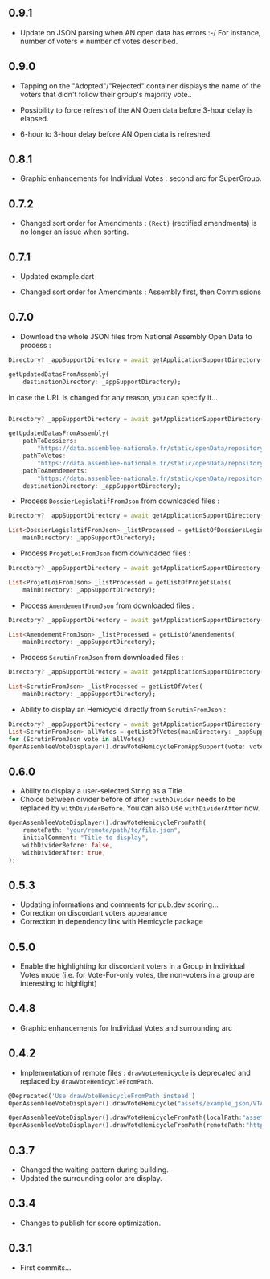 ## 0.9.1

* Update on JSON parsing when AN open data has errors :-/
For instance, number of voters ≠ number of votes described.

## 0.9.0

* Tapping on the "Adopted"/"Rejected" container displays the name of the voters that didn't follow their group's majority vote..

* Possibility to force refresh of the AN Open data before 3-hour delay is elapsed.
* 6-hour to 3-hour delay before AN Open data is refreshed.

## 0.8.1

* Graphic enhancements for Individual Votes : second arc for SuperGroup.

## 0.7.2

* Changed sort order for Amendments : ```(Rect)``` (rectified amendments) is no longer an issue when sorting.

## 0.7.1

* Updated example.dart

* Changed sort order for Amendments : Assembly first, then Commissions

## 0.7.0

* Download the whole JSON files from National Assembly Open Data to process :
```dart
Directory? _appSupportDirectory = await getApplicationSupportDirectory();

getUpdatedDatasFromAssembly(
    destinationDirectory: _appSupportDirectory);
```
In case the URL is changed for any reason, you can specify it...
```dart

Directory? _appSupportDirectory = await getApplicationSupportDirectory();

getUpdatedDatasFromAssembly(
    pathToDossiers:
        "https://data.assemblee-nationale.fr/static/openData/repository/16/loi/dossiers_legislatifs/Dossiers_Legislatifs.json.zip",
    pathToVotes:
        "https://data.assemblee-nationale.fr/static/openData/repository/16/loi/scrutins/Scrutins.json.zip",
    pathToAmendements:
        "https://data.assemblee-nationale.fr/static/openData/repository/16/loi/amendements_div_legis/Amendements.json.zip",
    destinationDirectory: _appSupportDirectory);
```

* Process ```DossierLegislatifFromJson``` from downloaded files :
```dart
Directory? _appSupportDirectory = await getApplicationSupportDirectory();

List<DossierLegislatifFromJson> _listProcessed = getListOfDossiersLegislatifs(
    mainDirectory: _appSupportDirectory);
```

* Process ```ProjetLoiFromJson``` from downloaded files :
```dart
Directory? _appSupportDirectory = await getApplicationSupportDirectory();

List<ProjetLoiFromJson> _listProcessed = getListOfProjetsLois(
    mainDirectory: _appSupportDirectory);
```

* Process ```AmendementFromJson``` from downloaded files :
```dart
Directory? _appSupportDirectory = await getApplicationSupportDirectory();

List<AmendementFromJson> _listProcessed = getListOfAmendements(
    mainDirectory: _appSupportDirectory);
```

* Process ```ScrutinFromJson``` from downloaded files :
```dart
Directory? _appSupportDirectory = await getApplicationSupportDirectory();

List<ScrutinFromJson> _listProcessed = getListOfVotes(
    mainDirectory: _appSupportDirectory);
```

* Ability to display an Hemicycle directly from ```ScrutinFromJson``` :
```dart
Directory? _appSupportDirectory = await getApplicationSupportDirectory();
List<ScrutinFromJson> allVotes = getListOfVotes(mainDirectory: _appSupportDirectory);
for (ScrutinFromJson vote in allVotes)
OpenAssembleeVoteDisplayer().drawVoteHemicycleFromAppSupport(vote: vote);
```


## 0.6.0

* Ability to display a user-selected String as a Title
* Choice between divider before of after : ```withDivider``` needs to be replaced by ```withDividerBefore```. You can also use ```withDividerAfter``` now.
```dart
OpenAssembleeVoteDisplayer().drawVoteHemicycleFromPath(
    remotePath: "your/remote/path/to/file.json",
    initialComment: "Title to display",
    withDividerBefore: false,
    withDividerAfter: true,
);
```

## 0.5.3

* Updating informations and comments for pub.dev scoring...
* Correction on discordant voters appearance
* Correction in dependency link with Hemicycle package

## 0.5.0

* Enable the highlighting for discordant voters in a Group in Individual Votes mode
(i.e. for Vote-For-only votes, the non-voters in a group are interesting to highlight)

## 0.4.8

* Graphic enhancements for Individual Votes and surrounding arc

## 0.4.2

* Implementation of remote files : ```drawVoteHemicycle``` is deprecated and replaced by ```drawVoteHemicycleFromPath```.
```dart
@Deprecated('Use drawVoteHemicycleFromPath instead')
OpenAssembleeVoteDisplayer().drawVoteHemicycle("assets/example_json/VTANR5L15V4417.json");

OpenAssembleeVoteDisplayer().drawVoteHemicycleFromPath(localPath:"assets/example_json/VTANR5L15V4417.json");
OpenAssembleeVoteDisplayer().drawVoteHemicycleFromPath(remotePath:"https://www.example.com/assets/example_json/VTANR5L15V4417.json");
```

## 0.3.7

* Changed the waiting pattern during building.
* Updated the surrounding color arc display.

## 0.3.4

* Changes to publish for score optimization.

## 0.3.1

* First commits...